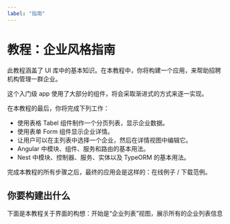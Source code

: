 ```yaml
---
label: "指南"
---
```


# 教程：企业风格指南

此教程涵盖了 UI 库中的基本知识。在本教程中，你将构建一个应用，来帮助招聘机构管理一群企业。

这个入门级 app 使用了大部分的组件，将会采取渐进式的方式来逐一实现。

在本教程的最后，你将完成下列工作：

-   使用表格 Tabel 组件制作一个分页列表，显示企业数据。
-   使用表单 Form 组件显示企业详情。
-   让用户可以在主列表中选择一个企业，然后在详情视图中编辑它。
-   Angular 中模块、组件、服务和路由的基本用法。
-   Nest 中模块、控制器、服务、实体以及 TypeORM 的基本用法。

完成本教程的所有步骤之后，最终的应用会是这样的：在线例子 / 下载范例。

## 你要构建出什么

下面是本教程关于界面的构想：开始是“企业列表”视图，展示所有的企业列表信息
